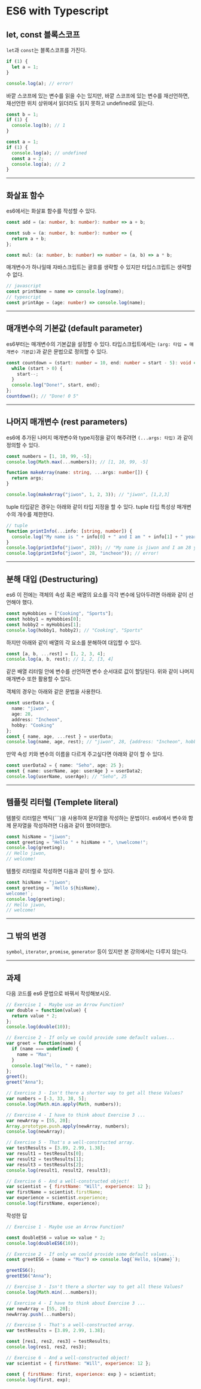 # ES6 with Typescript

## let, const 블록스코프

`let`과 `const`는 블록스코프를 가진다.

```js
if (1) {
  let a = 1;
}

console.log(a); // error!
```

바깥 스코프에 있는 변수를 읽을 수는 있지만, 바깥 스코프에 있는 변수를 재선언하면, 재선언한 위치 상위에서 읽더라도 읽지 못하고 undefined로 읽는다.

```js
const b = 1;
if (1) {
  console.log(b); // 1
}

const a = 1;
if (1) {
  console.log(a); // undefined
  const a = 2;
  console.log(a); // 2
}
```

---

## 화살표 함수

es6에서는 화살표 함수를 작성할 수 있다.

```ts
const add = (a: number, b: number): number => a + b;

const sub = (a: number, b: number): number => {
  return a + b;
};

const mul: (a: number, b: number) => number = (a, b) => a * b;
```

매개변수가 하나일때 자바스크립트는 괄호를 생략할 수 있지만 타입스크립트는 생략할 수 없다.

```ts
// javascript
const printName = name => console.log(name);
// typescript
const printAge = (age: number) => console.log(name);
```

---

## 매개변수의 기본값 (default parameter)

es6부터는 매개변수의 기본값을 설정할 수 있다. 타입스크립트에서는 `(arg: 타입 = 매개변수 기본값)`과 같은 문법으로 정의할 수 있다.

```ts
const countdown = (start: number = 10, end: number = start - 5): void => {
  while (start > 0) {
    start--;
  }
  console.log("Done!", start, end);
};
countdown(); // "Done! 0 5"
```

---

## 나머지 매개변수 (rest parameters)

es6에 추가된 나머지 매개변수와 type지정을 같이 해주려면 `(...args: 타입)` 과 같이 정의할 수 있다.

```ts
const numbers = [1, 10, 99, -5];
console.log(Math.max(...numbers)); // [1, 10, 99, -5]

function makeArray(name: string, ...args: number[]) {
  return args;
}

console.log(makeArray("jiwon", 1, 2, 3)); // "jiwon", [1,2,3]
```

tuple 타입같은 경우는 아래와 같이 타입 지정을 할 수 있다. tuple 타입 특성상 매개변수의 개수를 제한한다.

```ts
// tuple
function printInfo(...info: [string, number]) {
  console.log("My name is " + info[0] + " and I am " + info[1] + " years old!");
}
console.log(printInfo("jiwon", 28)); // "My name is jiwon and I am 28 years old!"
console.log(printInfo("jiwon", 28, "incheon")); // error!
```

---

## 분해 대입 (Destructuring)

es6 이 전에는 객체의 속성 혹은 배열의 요소를 각각 변수에 담아두려면 아래와 같이 선언해야 했다.

```ts
const myHobbies = ["Cooking", "Sports"];
const hobby1 = myHobbies[0];
const hobby2 = myHobbies[1];
console.log(hobby1, hobby2); // "Cooking", "Sports"
```

하지만 아래와 같이 배열의 각 요소를 분해하여 대입할 수 있다.

```ts
const [a, b, ...rest] = [1, 2, 3, 4];
console.log(a, b, rest); // 1, 2, [3, 4]
```

같은 배열 리터럴 안에 변수를 선언하면 변수 순서대로 값이 할당된다. 위와 같이 나머지 매개변수 또한 활용할 수 있다.

객체의 경우는 아래와 같은 문법을 사용한다.

```ts
const userData = {
  name: "jiwon",
  age: 28,
  address: "Incheon",
  hobby: "Cooking"
};
const { name, age, ...rest } = userData;
console.log(name, age, rest); // "jiwon", 28, {address: "Incheon", hobby: "Cooking"}
```

만약 속성 키와 변수의 이름을 다르게 주고싶다면 아래와 같이 할 수 있다.

```ts
const userData2 = { name: "Seho", age: 25 };
const { name: userName, age: userAge } = userData2;
console.log(userName, userAge); // "Seho", 25
```

---

## 템플릿 리터럴 (Templete literal)

템블릿 리터럴은 백틱(`\``)을 사용하여 문자열을 작성하는 문법이다. es6에서 변수와 함께 문자열을 작성하려면 다음과 같이 했어야했다.

```ts
const hisName = "jiwon";
const greeting = "Hello " + hisName + ", \nwelcome!";
console.log(greeting);
// Hello jiwon,
// welcome!
```

템플릿 리터럴로 작성하면 다음과 같이 할 수 있다.

```ts
const hisName = "jiwon";
const greeting = `Hello ${hisName}, 
welcome!`;
console.log(greeting);
// Hello jiwon,
// welcome!
```

---

## 그 밖의 변경

`symbol`, `iterator`, `promise`, `generator` 등이 있지만 본 강의에서는 다루지 않는다.

---

## 과제

다음 코드를 es6 문법으로 바꿔서 작성해보시오.

```js
// Exercise 1 - Maybe use an Arrow Function?
var double = function(value) {
  return value * 2;
};
console.log(double(10));

// Exercise 2 - If only we could provide some default values...
var greet = function(name) {
  if (name === undefined) {
    name = "Max";
  }
  console.log("Hello, " + name);
};
greet();
greet("Anna");

// Exercise 3 - Isn't there a shorter way to get all these Values?
var numbers = [-3, 33, 38, 5];
console.log(Math.min.apply(Math, numbers));

// Exercise 4 - I have to think about Exercise 3 ...
var newArray = [55, 20];
Array.prototype.push.apply(newArray, numbers);
console.log(newArray);

// Exercise 5 - That's a well-constructed array.
var testResults = [3.89, 2.99, 1.38];
var result1 = testResults[0];
var result2 = testResults[1];
var result3 = testResults[2];
console.log(result1, result2, result3);

// Exercise 6 - And a well-constructed object!
var scientist = { firstName: "Will", experience: 12 };
var firstName = scientist.firstName;
var experience = scientist.experience;
console.log(firstName, experience);
```

작성한 답

```js
// Exercise 1 - Maybe use an Arrow Function?

const doubleES6 = value => value * 2;
console.log(doubleES6(10));

// Exercise 2 - If only we could provide some default values...
const greetES6 = (name = "Max") => console.log(`Hello, ${name}`);

greetES6();
greetES6("Anna");

// Exercise 3 - Isn't there a shorter way to get all these Values?
console.log(Math.min(...numbers));

// Exercise 4 - I have to think about Exercise 3 ...
var newArray = [55, 20];
newArray.push(...numbers);

// Exercise 5 - That's a well-constructed array.
var testResults = [3.89, 2.99, 1.38];

const [res1, res2, res3] = testResults;
console.log(res1, res2, res3);

// Exercise 6 - And a well-constructed object!
var scientist = { firstName: "Will", experience: 12 };

const { firstName: first, experience: exp } = scientist;
console.log(first, exp);
```
